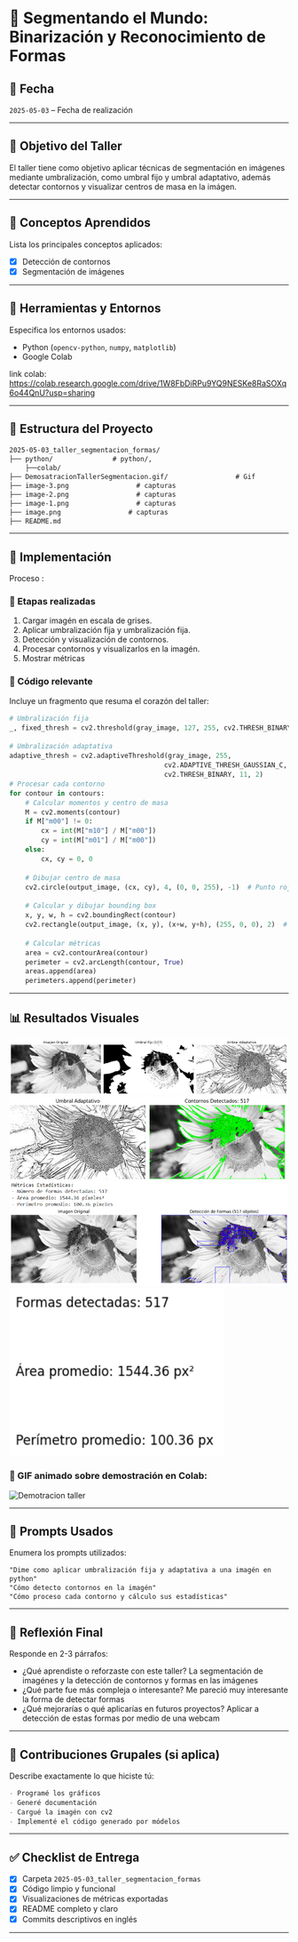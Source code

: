 # 🧪 Segmentando el Mundo: Binarización y Reconocimiento de Formas

## 📅 Fecha
`2025-05-03` – Fecha de realización

---

## 🎯 Objetivo del Taller
El taller tiene como objetivo aplicar técnicas de segmentación en imágenes mediante umbralización, como umbral fijo y umbral adaptativo, además detectar contornos y visualizar centros de masa en la imágen.

---

## 🧠 Conceptos Aprendidos

Lista los principales conceptos aplicados:

- [x] Detección de contornos
- [x] Segmentación de imágenes

---

## 🔧 Herramientas y Entornos

Especifica los entornos usados:

- Python (`opencv-python`, `numpy`, `matplotlib`)
- Google Colab

link colab: https://colab.research.google.com/drive/1W8FbDiRPu9YQ9NESKe8RaSOXq6o44QnU?usp=sharing


---

## 📁 Estructura del Proyecto

```
2025-05-03_taller_segmentacion_formas/
├── python/               # python/, 
    ├──colab/
├── DemosatracionTallerSegmentacion.gif/                 # Gif
├── image-3.png                 # capturas
├── image-2.png                 # capturas
├── image-1.png                 # capturas
├── image.png                 # capturas
├── README.md
```

---

## 🧪 Implementación

Proceso :

### 🔹 Etapas realizadas
1. Cargar imagén en escala de grises.
2. Aplicar umbralización fija y umbralización fija.
3. Detección y visualización de contornos.
4. Procesar contornos y visualizarlos en la imagén.
5. Mostrar métricas

### 🔹 Código relevante

Incluye un fragmento que resuma el corazón del taller:

```python
# Umbralización fija
_, fixed_thresh = cv2.threshold(gray_image, 127, 255, cv2.THRESH_BINARY)

# Umbralización adaptativa
adaptive_thresh = cv2.adaptiveThreshold(gray_image, 255,
                                       cv2.ADAPTIVE_THRESH_GAUSSIAN_C,
                                       cv2.THRESH_BINARY, 11, 2)
# Procesar cada contorno
for contour in contours:
    # Calcular momentos y centro de masa
    M = cv2.moments(contour)
    if M["m00"] != 0:
        cx = int(M["m10"] / M["m00"])
        cy = int(M["m01"] / M["m00"])
    else:
        cx, cy = 0, 0

    # Dibujar centro de masa
    cv2.circle(output_image, (cx, cy), 4, (0, 0, 255), -1)  # Punto rojo

    # Calcular y dibujar bounding box
    x, y, w, h = cv2.boundingRect(contour)
    cv2.rectangle(output_image, (x, y), (x+w, y+h), (255, 0, 0), 2)  # Rectángulo azul

    # Calcular métricas
    area = cv2.contourArea(contour)
    perimeter = cv2.arcLength(contour, True)
    areas.append(area)
    perimeters.append(perimeter)
```

---

## 📊 Resultados Visuales
![alt text](image.png)
![alt text](image-1.png)
![alt text](image-2.png)
![alt text](image-3.png)

### 📌 GIF animado sobre demostración en Colab:


![Demotracion taller](./DemostracionTallerSegmentacion.gif)

---

## 🧩 Prompts Usados

Enumera los prompts utilizados:

```text
"Dime como aplicar umbralización fija y adaptativa a una imagén en python"
"Cómo detecto contornos en la imagén"
"Cómo proceso cada contorno y cálculo sus estadísticas"
```

---

## 💬 Reflexión Final

Responde en 2-3 párrafos:

- ¿Qué aprendiste o reforzaste con este taller?
La segmentación de imagénes y la detección de contornos y formas en las imágenes
- ¿Qué parte fue más compleja o interesante?
Me pareció muy interesante la forma de detectar formas
- ¿Qué mejorarías o qué aplicarías en futuros proyectos?
Aplicar a detección de estas formas por medio de una webcam
---

## 👥 Contribuciones Grupales (si aplica)

Describe exactamente lo que hiciste tú:

```markdown
- Programé los gráficos
- Generé documentación
- Cargué la imagén con cv2
- Implementé el código generado por módelos
```

---

## ✅ Checklist de Entrega

- [x] Carpeta `2025-05-03_taller_segmentacion_formas`
- [x] Código limpio y funcional
- [x] Visualizaciones de métricas exportadas
- [x] README completo y claro
- [x] Commits descriptivos en inglés

---